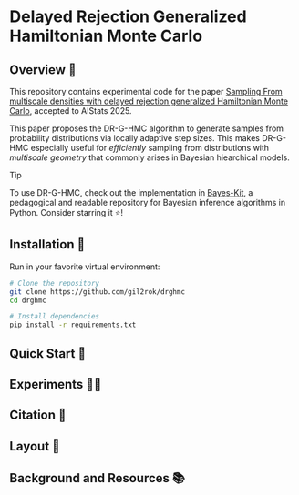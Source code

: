 # Delayed Rejection Generalized Hamiltonian Monte Carlo

## Overview :telescope:

This repository contains experimental code for the paper [Sampling From multiscale densities with delayed rejection generalized Hamiltonian Monte Carlo](https://arxiv.org/abs/2406.02741), accepted to AIStats 2025.

This paper proposes the DR-G-HMC algorithm to generate samples from probability distributions via locally adaptive step sizes. This makes DR-G-HMC especially useful for *efficiently* sampling from distributions with *multiscale geometry* that commonly arises in Bayesian hiearchical models.

> [!TIP]
> To use DR-G-HMC, check out the implementation in [Bayes-Kit](https://github.com/flatironinstitute/bayes-kit/blob/main/bayes_kit/drghmc.py), a pedagogical and readable repository for Bayesian inference algorithms in Python. Consider starring it :star:!

## Installation :wrench:

Run in your favorite virtual environment:

```bash
# Clone the repository
git clone https://github.com/gil2rok/drghmc
cd drghmc

# Install dependencies
pip install -r requirements.txt
```

## Quick Start :rocket:

## Experiments :scientist:

## Citation :scroll:

## Layout :open_file_folder:

## Background and Resources :books:


